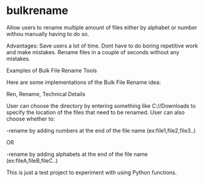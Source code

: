 # bulkrename
Allow users to rename multiple amount of files either by alphabet or number withou manually having to do so.

Advantages:
Save users a lot of time. 
Dont have to do boring repetitive work and make mistakes.
Rename files in a couple of seconds without any mistakes.

Examples of Bulk File Rename Tools

Here are some implementations of the Bulk File Rename idea:

Ren,
Rename,
Technical Details

User can choose the directory by entering something like C://Downloads to specify the location of the files that need to be renamed.
User can also choose whether to:


-rename  by adding numbers at the end of the file name (ex:file1,file2,file3..)


OR


-rename  by adding alphabets at the end of the file name (ex:fileA,fileB,fileC..)

This is just a test project to experiment with using Python functions. 
